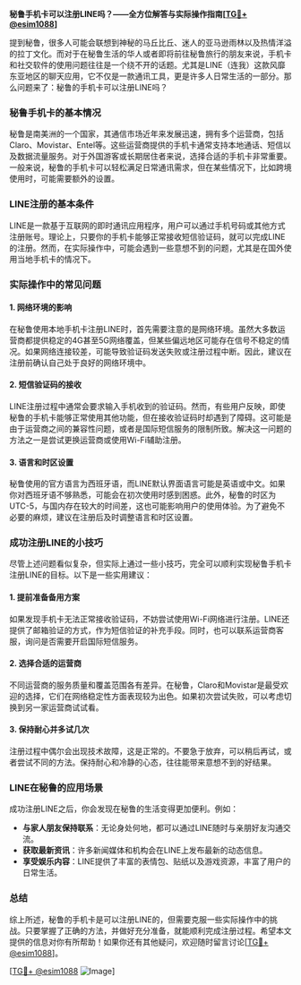 **秘鲁手机卡可以注册LINE吗？——全方位解答与实际操作指南[[TG💪+ @esim1088](https://t.me/s/esim1088)]**

提到秘鲁，很多人可能会联想到神秘的马丘比丘、迷人的亚马逊雨林以及热情洋溢的拉丁文化。而对于在秘鲁生活的华人或者即将前往秘鲁旅行的朋友来说，手机卡和社交软件的使用问题往往是一个绕不开的话题。尤其是LINE（连我）这款风靡东亚地区的聊天应用，它不仅是一款通讯工具，更是许多人日常生活的一部分。那么问题来了：秘鲁的手机卡可以注册LINE吗？

### 秘鲁手机卡的基本情况

秘鲁是南美洲的一个国家，其通信市场近年来发展迅速，拥有多个运营商，包括Claro、Movistar、Entel等。这些运营商提供的手机卡通常支持本地通话、短信以及数据流量服务。对于外国游客或长期居住者来说，选择合适的手机卡非常重要。一般来说，秘鲁的手机卡可以轻松满足日常通讯需求，但在某些情况下，比如跨境使用时，可能需要额外的设置。

### LINE注册的基本条件

LINE是一款基于互联网的即时通讯应用程序，用户可以通过手机号码或其他方式注册账号。理论上，只要你的手机卡能够正常接收短信验证码，就可以完成LINE的注册。然而，在实际操作中，可能会遇到一些意想不到的问题，尤其是在国外使用当地手机卡的情况下。

### 实际操作中的常见问题

#### 1. **网络环境的影响**
   在秘鲁使用本地手机卡注册LINE时，首先需要注意的是网络环境。虽然大多数运营商都提供稳定的4G甚至5G网络覆盖，但某些偏远地区可能存在信号不稳定的情况。如果网络连接较差，可能导致验证码发送失败或注册过程中断。因此，建议在注册前确认自己处于良好的网络环境中。

#### 2. **短信验证码的接收**
   LINE注册过程中通常会要求输入手机收到的验证码。然而，有些用户反映，即使秘鲁的手机卡能够正常使用其他功能，但在接收验证码时却遇到了障碍。这可能是由于运营商之间的兼容性问题，或者是国际短信服务的限制所致。解决这一问题的方法之一是尝试更换运营商或使用Wi-Fi辅助注册。

#### 3. **语言和时区设置**
   秘鲁使用的官方语言为西班牙语，而LINE默认界面语言可能是英语或中文。如果你对西班牙语不够熟悉，可能会在初次使用时感到困惑。此外，秘鲁的时区为UTC-5，与国内存在较大的时间差，这也可能影响用户的使用体验。为了避免不必要的麻烦，建议在注册后及时调整语言和时区设置。

### 成功注册LINE的小技巧

尽管上述问题看似复杂，但实际上通过一些小技巧，完全可以顺利实现秘鲁手机卡注册LINE的目标。以下是一些实用建议：

#### 1. **提前准备备用方案**
   如果发现手机卡无法正常接收验证码，不妨尝试使用Wi-Fi网络进行注册。LINE还提供了邮箱验证的方式，作为短信验证的补充手段。同时，也可以联系运营商客服，询问是否需要开启国际短信服务。

#### 2. **选择合适的运营商**
   不同运营商的服务质量和覆盖范围各有差异。在秘鲁，Claro和Movistar是最受欢迎的选择，它们在网络稳定性方面表现较为出色。如果初次尝试失败，可以考虑切换到另一家运营商试试看。

#### 3. **保持耐心并多试几次**
   注册过程中偶尔会出现技术故障，这是正常的。不要急于放弃，可以稍后再试，或者尝试不同的方法。保持耐心和冷静的心态，往往能带来意想不到的好结果。

### LINE在秘鲁的应用场景

成功注册LINE之后，你会发现在秘鲁的生活变得更加便利。例如：
- **与家人朋友保持联系**：无论身处何地，都可以通过LINE随时与亲朋好友沟通交流。
- **获取最新资讯**：许多新闻媒体和机构会在LINE上发布最新的动态信息。
- **享受娱乐内容**：LINE提供了丰富的表情包、贴纸以及游戏资源，丰富了用户的日常生活。

### 总结

综上所述，秘鲁的手机卡是可以注册LINE的，但需要克服一些实际操作中的挑战。只要掌握了正确的方法，并做好充分准备，就能顺利完成注册过程。希望本文提供的信息对你有所帮助！如果你还有其他疑问，欢迎随时留言讨论[[TG💪+ @esim1088](https://t.me/s/esim1088)]。

[[TG💪+ @esim1088](https://t.me/s/esim1088) ![Image](https://i.postimg.cc/4NQfJmqS/Snipaste-2025-05-13-00-14-12.png)]